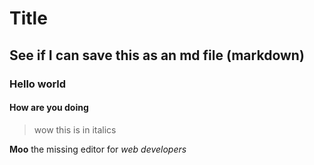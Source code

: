 # Title

## See if I can save this as an md file (markdown)

### Hello world

#### How are you doing

> wow this is in italics

**Moo** the missing editor for _web developers_
